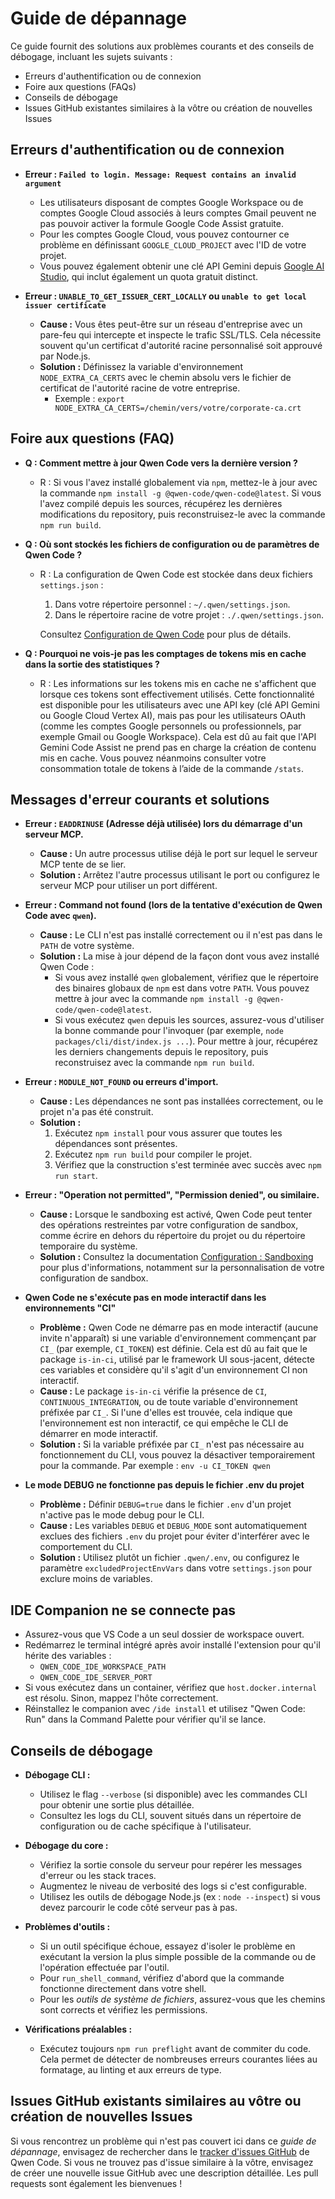 # Guide de dépannage

Ce guide fournit des solutions aux problèmes courants et des conseils de débogage, incluant les sujets suivants :

- Erreurs d'authentification ou de connexion
- Foire aux questions (FAQs)
- Conseils de débogage
- Issues GitHub existantes similaires à la vôtre ou création de nouvelles Issues

## Erreurs d'authentification ou de connexion

- **Erreur : `Failed to login. Message: Request contains an invalid argument`**
  - Les utilisateurs disposant de comptes Google Workspace ou de comptes Google Cloud associés à leurs comptes Gmail peuvent ne pas pouvoir activer la formule Google Code Assist gratuite.
  - Pour les comptes Google Cloud, vous pouvez contourner ce problème en définissant `GOOGLE_CLOUD_PROJECT` avec l'ID de votre projet.
  - Vous pouvez également obtenir une clé API Gemini depuis [Google AI Studio](http://aistudio.google.com/app/apikey), qui inclut également un quota gratuit distinct.

- **Erreur : `UNABLE_TO_GET_ISSUER_CERT_LOCALLY` ou `unable to get local issuer certificate`**
  - **Cause :** Vous êtes peut-être sur un réseau d'entreprise avec un pare-feu qui intercepte et inspecte le trafic SSL/TLS. Cela nécessite souvent qu'un certificat d'autorité racine personnalisé soit approuvé par Node.js.
  - **Solution :** Définissez la variable d'environnement `NODE_EXTRA_CA_CERTS` avec le chemin absolu vers le fichier de certificat de l'autorité racine de votre entreprise.
    - Exemple : `export NODE_EXTRA_CA_CERTS=/chemin/vers/votre/corporate-ca.crt`

## Foire aux questions (FAQ)

- **Q : Comment mettre à jour Qwen Code vers la dernière version ?**
  - R : Si vous l'avez installé globalement via `npm`, mettez-le à jour avec la commande `npm install -g @qwen-code/qwen-code@latest`. Si vous l'avez compilé depuis les sources, récupérez les dernières modifications du repository, puis reconstruisez-le avec la commande `npm run build`.

- **Q : Où sont stockés les fichiers de configuration ou de paramètres de Qwen Code ?**
  - R : La configuration de Qwen Code est stockée dans deux fichiers `settings.json` :
    1. Dans votre répertoire personnel : `~/.qwen/settings.json`.
    2. Dans le répertoire racine de votre projet : `./.qwen/settings.json`.

    Consultez [Configuration de Qwen Code](./cli/configuration.md) pour plus de détails.

- **Q : Pourquoi ne vois-je pas les comptages de tokens mis en cache dans la sortie des statistiques ?**
  - R : Les informations sur les tokens mis en cache ne s'affichent que lorsque ces tokens sont effectivement utilisés. Cette fonctionnalité est disponible pour les utilisateurs avec une API key (clé API Gemini ou Google Cloud Vertex AI), mais pas pour les utilisateurs OAuth (comme les comptes Google personnels ou professionnels, par exemple Gmail ou Google Workspace). Cela est dû au fait que l'API Gemini Code Assist ne prend pas en charge la création de contenu mis en cache. Vous pouvez néanmoins consulter votre consommation totale de tokens à l’aide de la commande `/stats`.

## Messages d'erreur courants et solutions

- **Erreur : `EADDRINUSE` (Adresse déjà utilisée) lors du démarrage d'un serveur MCP.**
  - **Cause :** Un autre processus utilise déjà le port sur lequel le serveur MCP tente de se lier.
  - **Solution :**
    Arrêtez l'autre processus utilisant le port ou configurez le serveur MCP pour utiliser un port différent.

- **Erreur : Command not found (lors de la tentative d'exécution de Qwen Code avec `qwen`).**
  - **Cause :** Le CLI n'est pas installé correctement ou il n'est pas dans le `PATH` de votre système.
  - **Solution :**
    La mise à jour dépend de la façon dont vous avez installé Qwen Code :
    - Si vous avez installé `qwen` globalement, vérifiez que le répertoire des binaires globaux de `npm` est dans votre `PATH`. Vous pouvez mettre à jour avec la commande `npm install -g @qwen-code/qwen-code@latest`.
    - Si vous exécutez `qwen` depuis les sources, assurez-vous d'utiliser la bonne commande pour l'invoquer (par exemple, `node packages/cli/dist/index.js ...`). Pour mettre à jour, récupérez les derniers changements depuis le repository, puis reconstruisez avec la commande `npm run build`.

- **Erreur : `MODULE_NOT_FOUND` ou erreurs d'import.**
  - **Cause :** Les dépendances ne sont pas installées correctement, ou le projet n'a pas été construit.
  - **Solution :**
    1. Exécutez `npm install` pour vous assurer que toutes les dépendances sont présentes.
    2. Exécutez `npm run build` pour compiler le projet.
    3. Vérifiez que la construction s'est terminée avec succès avec `npm run start`.

- **Erreur : "Operation not permitted", "Permission denied", ou similaire.**
  - **Cause :** Lorsque le sandboxing est activé, Qwen Code peut tenter des opérations restreintes par votre configuration de sandbox, comme écrire en dehors du répertoire du projet ou du répertoire temporaire du système.
  - **Solution :** Consultez la documentation [Configuration : Sandboxing](./cli/configuration.md#sandboxing) pour plus d'informations, notamment sur la personnalisation de votre configuration de sandbox.

- **Qwen Code ne s'exécute pas en mode interactif dans les environnements "CI"**
  - **Problème :** Qwen Code ne démarre pas en mode interactif (aucune invite n'apparaît) si une variable d'environnement commençant par `CI_` (par exemple, `CI_TOKEN`) est définie. Cela est dû au fait que le package `is-in-ci`, utilisé par le framework UI sous-jacent, détecte ces variables et considère qu'il s'agit d'un environnement CI non interactif.
  - **Cause :** Le package `is-in-ci` vérifie la présence de `CI`, `CONTINUOUS_INTEGRATION`, ou de toute variable d'environnement préfixée par `CI_`. Si l'une d'elles est trouvée, cela indique que l'environnement est non interactif, ce qui empêche le CLI de démarrer en mode interactif.
  - **Solution :** Si la variable préfixée par `CI_` n'est pas nécessaire au fonctionnement du CLI, vous pouvez la désactiver temporairement pour la commande. Par exemple : `env -u CI_TOKEN qwen`

- **Le mode DEBUG ne fonctionne pas depuis le fichier .env du projet**
  - **Problème :** Définir `DEBUG=true` dans le fichier `.env` d'un projet n'active pas le mode debug pour le CLI.
  - **Cause :** Les variables `DEBUG` et `DEBUG_MODE` sont automatiquement exclues des fichiers `.env` du projet pour éviter d'interférer avec le comportement du CLI.
  - **Solution :** Utilisez plutôt un fichier `.qwen/.env`, ou configurez le paramètre `excludedProjectEnvVars` dans votre `settings.json` pour exclure moins de variables.

## IDE Companion ne se connecte pas

- Assurez-vous que VS Code a un seul dossier de workspace ouvert.
- Redémarrez le terminal intégré après avoir installé l'extension pour qu'il hérite des variables :
  - `QWEN_CODE_IDE_WORKSPACE_PATH`
  - `QWEN_CODE_IDE_SERVER_PORT`
- Si vous exécutez dans un container, vérifiez que `host.docker.internal` est résolu. Sinon, mappez l'hôte correctement.
- Réinstallez le companion avec `/ide install` et utilisez "Qwen Code: Run" dans la Command Palette pour vérifier qu'il se lance.

## Conseils de débogage

- **Débogage CLI :**
  - Utilisez le flag `--verbose` (si disponible) avec les commandes CLI pour obtenir une sortie plus détaillée.
  - Consultez les logs du CLI, souvent situés dans un répertoire de configuration ou de cache spécifique à l'utilisateur.

- **Débogage du core :**
  - Vérifiez la sortie console du serveur pour repérer les messages d'erreur ou les stack traces.
  - Augmentez le niveau de verbosité des logs si c'est configurable.
  - Utilisez les outils de débogage Node.js (ex : `node --inspect`) si vous devez parcourir le code côté serveur pas à pas.

- **Problèmes d'outils :**
  - Si un outil spécifique échoue, essayez d'isoler le problème en exécutant la version la plus simple possible de la commande ou de l'opération effectuée par l'outil.
  - Pour `run_shell_command`, vérifiez d'abord que la commande fonctionne directement dans votre shell.
  - Pour les _outils de système de fichiers_, assurez-vous que les chemins sont corrects et vérifiez les permissions.

- **Vérifications préalables :**
  - Exécutez toujours `npm run preflight` avant de commiter du code. Cela permet de détecter de nombreuses erreurs courantes liées au formatage, au linting et aux erreurs de type.

## Issues GitHub existants similaires au vôtre ou création de nouvelles Issues

Si vous rencontrez un problème qui n'est pas couvert ici dans ce _guide de dépannage_, envisagez de rechercher dans le [tracker d'issues GitHub](https://github.com/QwenLM/qwen-code/issues) de Qwen Code. Si vous ne trouvez pas d'issue similaire à la vôtre, envisagez de créer une nouvelle issue GitHub avec une description détaillée. Les pull requests sont également les bienvenues !
